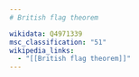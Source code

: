 ```yaml
---
# British flag theorem

wikidata: Q4971339
msc_classification: "51"
wikipedia_links:
  - "[[British flag theorem]]"
---
```

